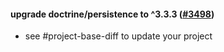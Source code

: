 #### upgrade doctrine/persistence to ^3.3.3 ([#3498](https://github.com/shopsys/shopsys/pull/3498))

- see #project-base-diff to update your project
